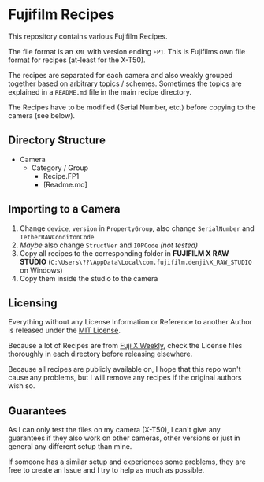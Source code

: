 # Fujifilm Recipes

This repository contains various Fujifilm Recipes.

The file format is an `XML` with version ending `FP1`. This is Fujifilms own file format for recipes (at-least for the X-T50).

The recipes are separated for each camera and also weakly grouped together based on arbitrary topics / schemes. Sometimes the topics are explained in a `README.md` file in the main recipe directory.

The Recipes have to be modified (Serial Number, etc.) before copying to the camera (see below).

## Directory Structure

- Camera
  - Category / Group
    - Recipe.FP1
    - \[Readme.md\]

## Importing to a Camera

1. Change `device`, `version` in `PropertyGroup`, also change `SerialNumber` and `TetherRAWConditonCode`
1. _Maybe_ also change `StructVer` and `IOPCode` _(not tested)_
1. Copy all recipes to the corresponding folder in **FUJIFILM X RAW STUDIO** (`C:\Users\??\AppData\Local\com.fujifilm.denji\X_RAW_STUDIO` on Windows)
1. Copy them inside the studio to the camera

## Licensing

Everything without any License Information or Reference to another Author is released under the [MIT License](./LICENSE).

Because a lot of Recipes are from [Fuji X Weekly](https://fujixweekly.com), check the License files thoroughly in each directory before releasing elsewhere.

Because all recipes are publicly available on, I hope that this repo won't cause any problems, but I will remove any recipes if the original authors wish so.

## Guarantees

As I can only test the files on my camera (X-T50), I can't give any guarantees if they also work on other cameras, other versions or just in general any different setup than mine.

If someone has a similar setup and experiences some problems, they are free to create an Issue and I try to help as much as possible.
